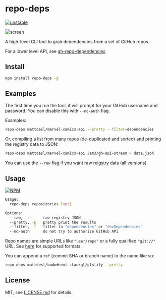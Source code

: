 # repo-deps

[![unstable](http://badges.github.io/stability-badges/dist/unstable.svg)](http://github.com/badges/stability-badges)

![screen](http://i.imgur.com/Xa3ANaJ.png)

A high-level CLI tool to grab dependencies from a set of GitHub repos.

For a lower level API, see [gh-repo-dependencies](https://www.npmjs.com/package/gh-repo-dependencies).

## Install

```sh
npm install repo-deps -g
```

## Examples

The first time you run the tool, it will prompt for your GitHub username and password. You can disable this with `--no-auth` flag.

Examples:

```sh
repo-deps mattdesl/marvel-comics-api --pretty --filter=dependencies
```

Or, compiling a list from many repos (de-duplicated and sorted) and printing the registry data to JSON:

```sh
repo-deps mattdesl/marvel-comics-api Jam3/gh-api-stream > data.json
```

You can use the `--raw` flag if you want raw reigstry data (all versions).

## Usage

[![NPM](https://nodei.co/npm/repo-deps.png)](https://www.npmjs.com/package/repo-deps)

```sh
Usage:
  repo-deps repositories [opt]

Options:
  --raw, -r      raw registry JSON
  --pretty, -p   pretty print the results
  --filter, -f   filter to "dependencies" or "devDependencies"
  --no-auth      do not try to authorize GitHub API
```

Repo names are simple URLs like `"user/repo"` or a fully qualified `"git://"` URL. See [here](https://www.npmjs.com/package/github-url-to-object) for supported formats.

You can append a `ref` (commit SHA or branch name) to the name like so:

```sh
repo-deps mattdesl/budo#next stackgl/glslify --pretty
```

## License

MIT, see [LICENSE.md](http://github.com/Jam3/repo-deps/blob/master/LICENSE.md) for details.
